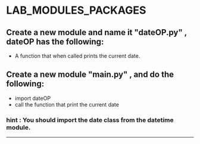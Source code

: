 # LAB_MODULES_PACKAGES


## Create a new module and name it "dateOP.py" ,  dateOP has the following:
- A function that when called prints the current date.

## Create a new module "main.py" , and do the following:
- import dateOP
- call the function that print the current date

### hint : You should import the date class from the datetime module.

------------------

